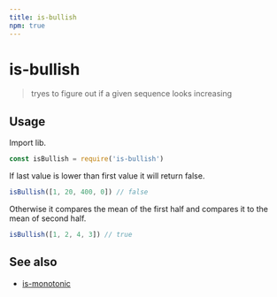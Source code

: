 ```yaml
---
title: is-bullish
npm: true
---
```

# is-bullish

> tryes to figure out if a given sequence looks increasing

## Usage

Import lib.

```javascript
const isBullish = require('is-bullish')
```

If last value is lower than first value it will return false.

```javascript
isBullish([1, 20, 400, 0]) // false
```

Otherwise it compares the mean of the first half and compares it to the mean of second half.

```javascript
isBullish([1, 2, 4, 3]) // true
```

## See also

* [is-monotonic](https://g14n.info/is-monotonic)

